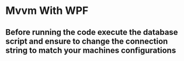 # Mvvm With WPF
## Before running the code execute the database script and ensure to change the connection string to match your machines configurations
